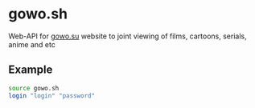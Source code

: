 # gowo.sh
Web-API for [gowo.su](https://gowo.su) website to joint viewing of films, cartoons, serials, anime and etc

## Example
```bash
source gowo.sh
login "login" "password"
```
